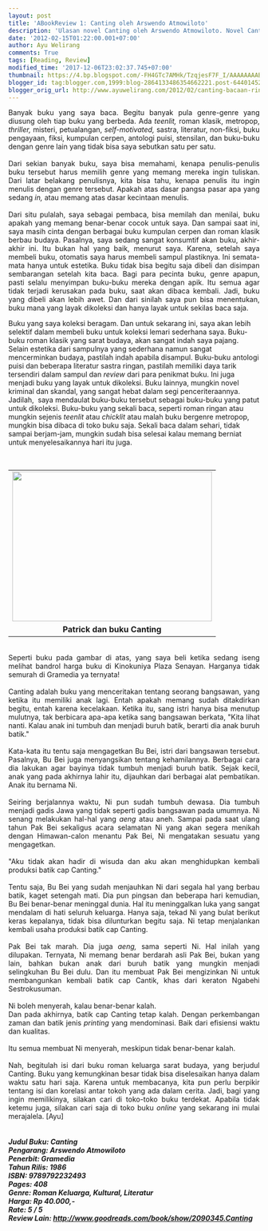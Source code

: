 ```yaml
---
layout: post
title: 'ABookReview 1: Canting oleh Arswendo Atmowiloto'
description: 'Ulasan novel Canting oleh Arswendo Atmowiloto. Novel Canting Arswendo Atmowiloto. Novel tentang batik.'
date: '2012-02-15T01:22:00.001+07:00'
author: Ayu Welirang
comments: True
tags: [Reading, Review]
modified_time: '2017-12-06T23:02:37.745+07:00'
thumbnail: https://4.bp.blogspot.com/-FH4GTc7AMHk/TzqjesF7F_I/AAAAAAAABOI/EYYW3gLVP2M/s72-c/P2150063.JPG
blogger_id: tag:blogger.com,1999:blog-2864133486354662221.post-6440145213198443574
blogger_orig_url: http://www.ayuwelirang.com/2012/02/canting-bacaan-ringan-sarat-budaya_14.html
---
```


<div dir="ltr" style="text-align: left;" trbidi="on"><div style="text-align: justify;">Banyak buku yang saya baca. Begitu banyak pula genre-genre yang diusung oleh tiap buku yang berbeda. Ada <i>teenlit, </i>roman klasik, metropop, <i>thriller, </i>misteri, petualangan, <i>self-motivated,</i>&nbsp;sastra, literatur, non-fiksi, buku pengayaan, fiksi, kumpulan cerpen, antologi puisi, stensilan, dan buku-buku dengan genre lain yang tidak bisa saya sebutkan satu per satu.</div><div style="text-align: justify;"><br /></div><div style="text-align: justify;">Dari sekian banyak buku, saya bisa memahami, kenapa penulis-penulis buku tersebut harus memilih genre yang memang mereka ingin tuliskan. Dari latar belakang penulisnya, kita bisa tahu, kenapa penulis itu ingin menulis dengan genre tersebut. Apakah atas dasar pangsa pasar apa yang sedang <i>in, </i>atau memang atas dasar kecintaan menulis.</div><div style="text-align: justify;"><br /></div><div style="text-align: justify;">Dari situ pulalah, saya sebagai pembaca, bisa memilah dan menilai, buku apakah yang memang benar-benar cocok untuk saya. Dan sampai saat ini, saya masih cinta dengan berbagai buku kumpulan cerpen dan roman klasik berbau budaya. Pasalnya, saya sedang sangat konsumtif akan buku, akhir-akhir ini. Itu bukan hal yang baik, menurut saya. Karena, setelah saya membeli buku, otomatis saya harus membeli sampul plastiknya. Ini semata-mata hanya untuk estetika. Buku tidak bisa begitu saja dibeli dan disimpan sembarangan setelah kita baca. Bagi para pecinta buku, genre apapun, pasti selalu menyimpan buku-buku mereka dengan apik. Itu semua agar tidak terjadi kerusakan pada buku, saat akan dibaca kembali. Jadi, buku yang dibeli akan lebih awet. Dan dari sinilah saya pun bisa menentukan, buku mana yang layak dikoleksi dan hanya layak untuk sekilas baca saja.</div>

Buku yang saya koleksi beragam. Dan untuk sekarang ini, saya akan lebih selektif dalam membeli buku untuk koleksi lemari sederhana saya. Buku-buku roman klasik yang sarat budaya, akan sangat indah saya pajang. Selain estetika dari sampulnya yang sederhana namun sangat mencerminkan budaya, pastilah indah apabila disampul. Buku-buku antologi puisi dan beberapa literatur sastra ringan, pastilah memiliki daya tarik tersendiri dalam sampul dan <i>review </i>dari para penikmat buku. Ini juga menjadi buku yang layak untuk dikoleksi. Buku lainnya, mungkin novel kriminal dan skandal, yang sangat hebat dalam segi penceriteraannya. Jadilah, &nbsp;saya mendaulat buku-buku tersebut sebagai buku-buku yang patut untuk dikoleksi. Buku-buku yang sekali baca, seperti roman ringan atau mungkin sejenis <i>teenlit </i>atau <i>chicklit </i>atau malah buku bergenre metropop, mungkin bisa dibaca di toko buku saja. Sekali baca dalam sehari, tidak sampai berjam-jam, mungkin sudah bisa selesai kalau memang berniat untuk menyelesaikannya hari itu juga.<br /><div style="text-align: justify;"><br /></div><table align="center" cellpadding="0" cellspacing="0" class="tr-caption-container" style="margin-left: auto; margin-right: auto; text-align: center;"><tbody><tr><td style="text-align: center;"><a href="http://4.bp.blogspot.com/-FH4GTc7AMHk/TzqjesF7F_I/AAAAAAAABOI/EYYW3gLVP2M/s1600/P2150063.JPG" imageanchor="1" style="margin-left: auto; margin-right: auto;"><img border="0" height="300" src="https://4.bp.blogspot.com/-FH4GTc7AMHk/TzqjesF7F_I/AAAAAAAABOI/EYYW3gLVP2M/s400/P2150063.JPG" width="400" /></a></td></tr><tr><td class="tr-caption" style="text-align: center;"><b>Patrick dan buku Canting</b></td></tr></tbody></table><div style="text-align: justify;"><br /></div><div style="text-align: justify;">Seperti buku pada gambar di atas, yang saya beli ketika sedang iseng melihat bandrol harga buku di Kinokuniya Plaza Senayan. Harganya tidak semurah di Gramedia ya ternyata!</div><div style="text-align: justify;"><br /></div><div style="text-align: justify;">Canting adalah buku yang menceritakan tentang seorang bangsawan, yang ketika itu memiliki anak lagi. Entah apakah memang sudah ditakdirkan begitu, entah karena kecelakaan. Ketika itu, sang istri hanya bisa menutup mulutnya, tak berbicara apa-apa ketika sang bangsawan berkata, "Kita lihat nanti. Kalau anak ini tumbuh dan menjadi buruh batik, berarti dia anak buruh batik."</div><div style="text-align: justify;"><br /></div><div style="text-align: justify;">Kata-kata itu tentu saja mengagetkan Bu Bei, istri dari bangsawan tersebut. Pasalnya, Bu Bei juga menyangsikan tentang kehamilannya. Berbagai cara dia lakukan agar bayinya tidak tumbuh menjadi buruh batik. Sejak kecil, anak yang pada akhirnya lahir itu, dijauhkan dari berbagai alat pembatikan. Anak itu bernama Ni.</div><div style="text-align: justify;"><br /></div><div style="text-align: justify;">Seiring berjalannya waktu, Ni pun sudah tumbuh dewasa. Dia tumbuh menjadi gadis Jawa yang tidak seperti gadis bangsawan pada umumnya. Ni senang melakukan hal-hal yang <i>aeng </i>atau aneh. Sampai pada saat ulang tahun Pak Bei sekaligus acara selamatan Ni yang akan segera menikah dengan Himawan-calon menantu Pak Bei, Ni mengatakan sesuatu yang mengagetkan.</div><div style="text-align: justify;"><br /></div><div style="text-align: justify;">"Aku tidak akan hadir di wisuda dan aku akan menghidupkan kembali produksi batik cap Canting."</div><div style="text-align: justify;"><br /></div><div style="text-align: justify;">Tentu saja, Bu Bei yang sudah menjauhkan Ni dari segala hal yang berbau batik, kaget setengah mati. Dia pun pingsan dan beberapa hari kemudian, Bu Bei benar-benar meninggal dunia. Hal itu meninggalkan luka yang sangat mendalam di hati seluruh keluarga. Hanya saja, tekad Ni yang bulat berikut keras kepalanya, tidak bisa dilunturkan begitu saja. Ni tetap menjalankan kembali usaha produksi batik cap Canting.</div><div style="text-align: justify;"><br /></div><div style="text-align: justify;">Pak Bei tak marah. Dia juga <i>aeng, </i>sama seperti Ni. Hal inilah yang dilupakan. Ternyata, Ni memang benar berdarah asli Pak Bei, bukan yang lain, bahkan bukan anak dari buruh batik yang mungkin menjadi selingkuhan Bu Bei dulu. Dan itu membuat Pak Bei mengizinkan Ni untuk membangunkan kembali batik cap Cantik, khas dari keraton Ngabehi Sestrokusuman.&nbsp;</div><div style="text-align: justify;"><br /></div><div style="text-align: justify;">Ni boleh menyerah, kalau benar-benar kalah.</div><div style="text-align: justify;">Dan pada akhirnya, batik cap Canting tetap kalah. Dengan perkembangan zaman dan batik jenis <i>printing </i>yang mendominasi. Baik dari efisiensi waktu dan kualitas.</div><div style="text-align: justify;"><br /></div><div style="text-align: justify;">Itu semua membuat Ni menyerah, meskipun tidak benar-benar kalah.</div><div style="text-align: justify;"><br /></div><div style="text-align: justify;">Nah, begitulah isi dari buku roman keluarga sarat budaya, yang berjudul Canting. Buku yang kemungkinan besar tidak bisa diselesaikan hanya dalam waktu satu hari saja. Karena untuk membacanya, kita pun perlu berpikir tentang isi dan korelasi antar tokoh yang ada dalam cerita. Jadi, bagi yang ingin memilikinya, silakan cari di toko-toko buku terdekat. Apabila tidak ketemu juga, silakan cari saja di toko buku <i>online </i>yang sekarang ini mulai merajalela. [Ayu]<br /><br /><br /><b><i>Judul Buku: Canting</i></b><br /><b><i>Pengarang: Arswendo Atmowiloto</i></b><br /><b><i>Penerbit: Gramedia</i></b><br /><b><i>Tahun Rilis: 1986</i></b><br /><b><i>ISBN:&nbsp;9789792232493</i></b><br /><b><i>Pages: 408</i></b><br /><b><i>Genre: Roman Keluarga, Kultural, Literatur</i></b><br /><b><i>Harga: Rp 40.000,-</i></b><br /><b><i>Rate: 5 / 5</i></b><br /><b><i>Review Lain:&nbsp;</i></b><a href="http://www.goodreads.com/book/show/2090345.Canting"><b><i>http://www.goodreads.com/book/show/2090345.Canting</i></b></a><br /><div><br /></div></div></div>
